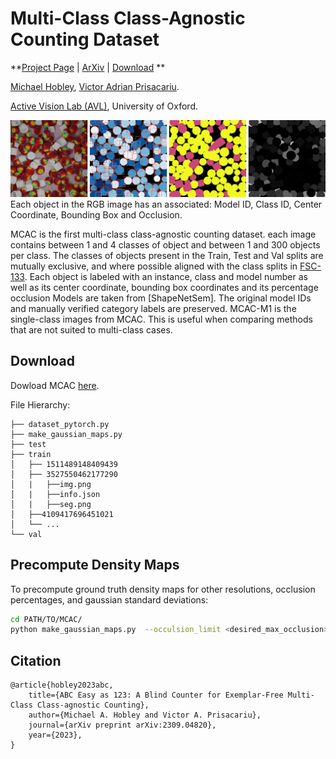 # Multi-Class Class-Agnostic Counting Dataset
**[Project Page](https://MCAC.active.vision/) |
[ArXiv](https://arxiv.org/abs/2309.04820) |
[Download](https://www.robots.ox.ac.uk/~lav/Datasets/MCAC/MCAC.zip)
**

[Michael Hobley](https://scholar.google.co.uk/citations?user=2EftbyIAAAAJ&hl=en), 
[Victor Adrian Prisacariu](http://www.robots.ox.ac.uk/~victor/). 

[Active Vision Lab (AVL)](https://www.robots.ox.ac.uk/~lav/),
University of Oxford.

![Example Image](MCAC_example.png)
Each object in the RGB image has an associated: Model ID, Class ID, Center Coordinate, Bounding Box and Occlusion.

MCAC is the first multi-class class-agnostic counting dataset. each image contains between 1 and 4 classes of
object and between 1 and 300 objects per class.
The classes of objects present in the Train, Test and Val splits are mutually exclusive, and where possible
aligned with the class splits in [FSC-133](https://github.com/ActiveVisionLab/LearningToCountAnything).
Each object is labeled with an instance, class and model number as well as its center coordinate, bounding box
coordinates and its percentage occlusion
Models are taken from [ShapeNetSem]. The original model IDs and manually
verified category labels are preserved.
MCAC-M1 is the single-class images from MCAC. This is useful when comparing methods that are not suited to
multi-class cases.

## Download 

Dowload MCAC [here](https://www.robots.ox.ac.uk/~lav/Datasets/MCAC/MCAC.zip).

File Hierarchy:

    ├── dataset_pytorch.py
    ├── make_gaussian_maps.py
    ├── test
    ├── train
    │   ├── 1511489148409439
    │   ├── 3527550462177290
    │   |   ├──img.png
    │   |   ├──info.json
    │   |   ├──seg.png
    │   ├──4109417696451021
    │   └── ...
    └── val
  
## Precompute Density Maps 
To precompute ground truth density maps for other resolutions, occlusion percentages, and gaussian standard deviations:

```sh
cd PATH/TO/MCAC/
python make_gaussian_maps.py  --occulsion_limit <desired_max_occlusion>  --crop_size 672 --img_size <desired_resolution> --gauss_constant <desired_gaussian_std>;
```

## Citation
```
@article{hobley2023abc,
    title={ABC Easy as 123: A Blind Counter for Exemplar-Free Multi-Class Class-agnostic Counting}, 
    author={Michael A. Hobley and Victor A. Prisacariu},
    journal={arXiv preprint arXiv:2309.04820},
    year={2023},
}
```
